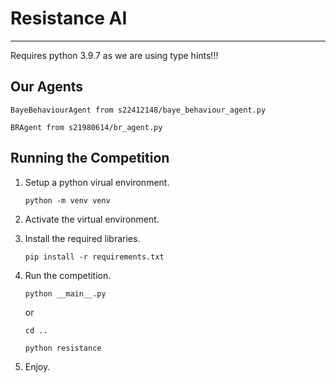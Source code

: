 # Resistance AI

---

Requires python 3.9.7 as we are using type hints!!!

## Our Agents

    BayeBehaviourAgent from s22412148/baye_behaviour_agent.py

    BRAgent from s21980614/br_agent.py

## Running the Competition

1.  Setup a python virual environment.

        python -m venv venv

2.  Activate the virtual environment.

3.  Install the required libraries.

        pip install -r requirements.txt

4.  Run the competition.

        python __main__.py

    or

        cd ..

        python resistance

5.  Enjoy.
